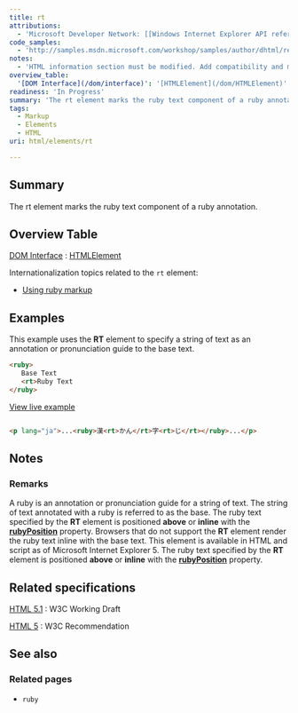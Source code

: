 ```yaml
---
title: rt
attributions:
  - 'Microsoft Developer Network: [[Windows Internet Explorer API reference](http://msdn.microsoft.com/en-us/library/ie/hh828809%28v=vs.85%29.aspx) Article]'
code_samples:
  - 'http://samples.msdn.microsoft.com/workshop/samples/author/dhtml/refs/rt.htm'
notes:
  - 'HTML information section must be modified. Add compatibility and more example.'
overview_table:
  '[DOM Interface](/dom/interface)': '[HTMLElement](/dom/HTMLElement)'
readiness: 'In Progress'
summary: 'The rt element marks the ruby text component of a ruby annotation.'
tags:
  - Markup
  - Elements
  - HTML
uri: html/elements/rt

---
```

## Summary

The rt element marks the ruby text component of a ruby annotation.

## Overview Table

[DOM Interface](/dom/interface)
:   [HTMLElement](/dom/HTMLElement)

Internationalization topics related to the `rt` element:

-   [Using ruby markup](http://localhost/International/techniques/authoring-html#ruby)

## Examples

This example uses the **RT** element to specify a string of text as an annotation or pronunciation guide to the base text.

``` html
<ruby>
   Base Text
   <rt>Ruby Text
</ruby>
```

[View live example](http://samples.msdn.microsoft.com/workshop/samples/author/dhtml/refs/rt.htm)

``` html

<p lang="ja">...<ruby>漢<rt>かん</rt>字<rt>じ</rt></ruby>...</p>

```

## Notes

### Remarks

A ruby is an annotation or pronunciation guide for a string of text. The string of text annotated with a ruby is referred to as the base. The ruby text specified by the **RT** element is positioned **above** or **inline** with the [**rubyPosition**](/css/properties/ruby-position) property. Browsers that do not support the **RT** element render the ruby text inline with the base text. This element is available in HTML and script as of Microsoft Internet Explorer 5. The ruby text specified by the **RT** element is positioned **above** or **inline** with the [**rubyPosition**](/css/properties/ruby-position) property.

## Related specifications

[HTML 5.1](http://www.w3.org/TR/html51/text-level-semantics.html#the-rt-element)
:   W3C Working Draft

[HTML 5](http://www.w3.org/TR/html5/text-level-semantics.html#the-rt-element)
:   W3C Recommendation

## See also

### Related pages

-   `ruby`
